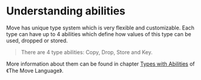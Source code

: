 # Understanding abilities

Move has unique type system which is very flexible and customizable. Each type can have up to 4 abilities which define how values of this type can be used, dropped or stored.

> There are 4 type abilities: Copy, Drop, Store and Key.

More information about them can be found in chapter [Types with Abilities](https://move-book.com/advanced-topics/types-with-abilities.html) of 《The Move Language》.